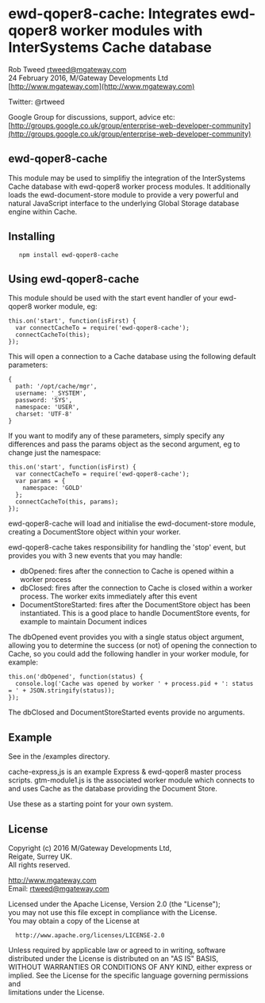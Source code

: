 # ewd-qoper8-cache: Integrates ewd-qoper8 worker modules with InterSystems Cache database
 
Rob Tweed <rtweed@mgateway.com>  
24 February 2016, M/Gateway Developments Ltd [http://www.mgateway.com](http://www.mgateway.com)  

Twitter: @rtweed

Google Group for discussions, support, advice etc: [http://groups.google.co.uk/group/enterprise-web-developer-community](http://groups.google.co.uk/group/enterprise-web-developer-community)


## ewd-qoper8-cache

This module may be used to simplifiy the integration of the InterSystems Cache database with ewd-qoper8 worker process modules. 
It additionally loads the ewd-document-store module to provide a very powerful and natural JavaScript interface to the underlying
Global Storage database engine within Cache.

## Installing

       npm install ewd-qoper8-cache
	   
## Using ewd-qoper8-cache

This module should be used with the start event handler of your ewd-qoper8 worker module, eg:

    this.on('start', function(isFirst) {
      var connectCacheTo = require('ewd-qoper8-cache');
      connectCacheTo(this);
    });

This will open a connection to a Cache database using the following default parameters:

    {
      path: '/opt/cache/mgr',
      username: '_SYSTEM',
      password: 'SYS',
      namespace: 'USER',
      charset: 'UTF-8'
    }

If you want to modify any of these parameters, simply specify any differences and pass the params object as the second
argument, eg to change just the namespace:

    this.on('start', function(isFirst) {
      var connectCacheTo = require('ewd-qoper8-cache');
      var params = {
        namespace: 'GOLD'
      };
      connectCacheTo(this, params);
    });

ewd-qoper8-cache will load and initialise the ewd-document-store module, creating a DocumentStore object within your worker.

ewd-qoper8-cache takes responsibility for handling the 'stop' event, but provides you with 3 new events that you may handle:

- dbOpened: fires after the connection to Cache is opened within a worker process
- dbClosed: fires after the connection to Cache is closed within a worker process.  The worker exits immediately after this event
- DocumentStoreStarted: fires after the DocumentStore object has been instantiated.  This is a good place to handle DocumentStore events, 
 for example to maintain Document indices

The dbOpened event provides you with a single status object argument, allowing you to determine the success (or not) of
opening the connection to Cache, so you could add the following handler in your worker module, for example:

    this.on('dbOpened', function(status) {
      console.log('Cache was opened by worker ' + process.pid + ': status = ' + JSON.stringify(status));
    });


The dbClosed and DocumentStoreStarted events provide no arguments.

## Example

See in the /examples directory.

cache-express,js is an example Express & ewd-qoper8 master process scripts. gtm-module1.js is
the associated worker module which connects to and uses Cache as the database providing the Document Store.

Use these as a starting point for your own system.

## License

 Copyright (c) 2016 M/Gateway Developments Ltd,                           
 Reigate, Surrey UK.                                                      
 All rights reserved.                                                     
                                                                           
  http://www.mgateway.com                                                  
  Email: rtweed@mgateway.com                                               
                                                                           
                                                                           
  Licensed under the Apache License, Version 2.0 (the "License");          
  you may not use this file except in compliance with the License.         
  You may obtain a copy of the License at                                  
                                                                           
      http://www.apache.org/licenses/LICENSE-2.0                           
                                                                           
  Unless required by applicable law or agreed to in writing, software      
  distributed under the License is distributed on an "AS IS" BASIS,        
  WITHOUT WARRANTIES OR CONDITIONS OF ANY KIND, either express or implied. 
  See the License for the specific language governing permissions and      
   limitations under the License.      
